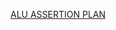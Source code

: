 [ALU ASSERTION PLAN](<https://docs.google.com/spreadsheets/d/12y0FG5mYTajMpELw5eG04R7rBc5Y_P2i/edit?usp=sharing&ouid=108282355793634064022&rtpof=true&sd=true>)
